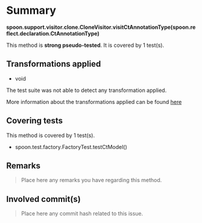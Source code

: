 # Summary
**spoon.support.visitor.clone.CloneVisitor.visitCtAnnotationType(spoon.reflect.declaration.CtAnnotationType)**

This method is **strong pseudo-tested**.
It is covered by 1 test(s). 


## Transformations applied

- void


The test suite was not able to detect any transformation applied.

More information about the transformations applied can be found [here](https://github.com/STAMP-project/pitest-descartes)

## Covering tests
This method is covered by 1 test(s).
* spoon.test.factory.FactoryTest.testCtModel()


## Remarks
> Place here any remarks you have regarding this method.

## Involved commit(s)

> Place here any commit hash related to this issue.
